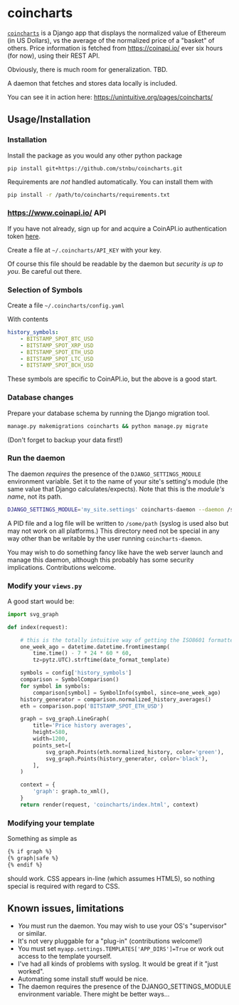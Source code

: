
# coincharts


[`coincharts`](https://github.com/stnbu/coincharts) is a Django app that displays the normalized value of Ethereum (in US Dollars), vs the average of the normalized price of a "basket" of others. Price information is fetched from https://coinapi.io/ ever six hours (for now), using their REST API.

Obviously, there is much room for generalization. TBD.

A daemon that fetches and stores data locally is included.

You can see it in action here: https://unintuitive.org/pages/coincharts/

## Usage/Installation

### Installation

Install the package as you would any other python package

    pip install git+https://github.com/stnbu/coincharts.git

Requirements are _not_ handled automatically. You can install them with

```bash
pip install -r /path/to/coincharts/requirements.txt
```

### https://www.coinapi.io/ API

If you have not already, sign up for and acquire a CoinAPI.io authentication token [here](https://www.coinapi.io/pricing?apikey).


Create a file at `~/.coincharts/API_KEY` with your key.

Of course this file should be readable by the daemon but *security is up to you*. Be careful out there.

### Selection of Symbols

Create a file `~/.coincharts/config.yaml`

With contents

```yaml
history_symbols:
    - BITSTAMP_SPOT_BTC_USD
    - BITSTAMP_SPOT_XRP_USD
    - BITSTAMP_SPOT_ETH_USD
    - BITSTAMP_SPOT_LTC_USD
    - BITSTAMP_SPOT_BCH_USD
```

These symbols are specific to CoinAPI.io, but the above is a good start.

### Database changes

Prepare your database schema by running the Django migration tool.

```bash
manage.py makemigrations coincharts && python manage.py migrate
```

(Don't forget to backup your data first!)

### Run the daemon

The daemon _requires_ the presence of the `DJANGO_SETTINGS_MODULE` environment variable. Set it to the name of your site's setting's module (the same value that Django calculates/expects). Note that this is the _module's name_, not its path.

```bash
DJANGO_SETTINGS_MODULE='my_site.settings' coincharts-daemon --daemon /some/path
```

A PID file and a log file will be written to `/some/path` (syslog is used also but may not work on all platforms.) This directory need not be special in any way other than be writable by the user running `coincharts-daemon`.

You may wish to do something fancy like have the web server launch and manage this daemon, although this probably has some security implications. Contributions welcome.

### Modify your `views.py`

A good start would be:

```python
import svg_graph

def index(request):

    # this is the totally intuitive way of getting the ISO8601 formatted date for one week ago UTC
    one_week_ago = datetime.datetime.fromtimestamp(
        time.time() - 7 * 24 * 60 * 60,
        tz=pytz.UTC).strftime(date_format_template)

    symbols = config['history_symbols']
    comparison = SymbolComparison()
    for symbol in symbols:
        comparison[symbol] = SymbolInfo(symbol, since=one_week_ago)
    history_generator = comparison.normalized_history_averages()
    eth = comparison.pop('BITSTAMP_SPOT_ETH_USD')

    graph = svg_graph.LineGraph(
        title='Price history averages',
        height=580,
        width=1200,
        points_set=[
            svg_graph.Points(eth.normalized_history, color='green'),
            svg_graph.Points(history_generator, color='black'),
        ],
    )

    context = {
        'graph': graph.to_xml(),
    }
    return render(request, 'coincharts/index.html', context)
```

### Modifying your template

Something as simple as

```html
{% if graph %}
{% graph|safe %}
{% endif %}
```

should work. CSS appears in-line (which assumes HTML5), so nothing special is required with regard to CSS.

Known issues, limitations
-------------------------

* _You_ must run the daemon. You may wish to use your OS's "supervisor" or similar.
* It's not very pluggable for a "plug-in" (contributions welcome!)
* You must set `myapp.settings.TEMPLATES['APP_DIRS']=True` or work out access to the template yourself.
* I've had all kinds of problems with syslog. It would be great if it "just worked".
* Automating some install stuff would be nice.
* The daemon requires the presence of the DJANGO_SETTINGS_MODULE environment variable. There might be better ways...
